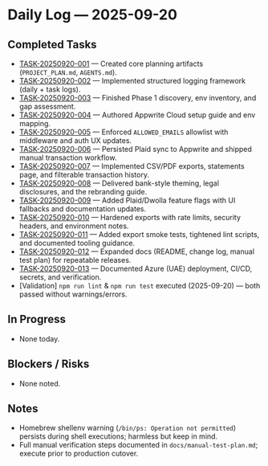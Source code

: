 # Daily Log — 2025-09-20

## Completed Tasks
- [TASK-20250920-001](../tasks/TASK-20250920-001.md) — Created core planning artifacts (`PROJECT_PLAN.md`, `AGENTS.md`).
- [TASK-20250920-002](../tasks/TASK-20250920-002.md) — Implemented structured logging framework (daily + task logs).
- [TASK-20250920-003](../tasks/TASK-20250920-003.md) — Finished Phase 1 discovery, env inventory, and gap assessment.
- [TASK-20250920-004](../tasks/TASK-20250920-004.md) — Authored Appwrite Cloud setup guide and env mapping.
- [TASK-20250920-005](../tasks/TASK-20250920-005.md) — Enforced `ALLOWED_EMAILS` allowlist with middleware and auth UX updates.
- [TASK-20250920-006](../tasks/TASK-20250920-006.md) — Persisted Plaid sync to Appwrite and shipped manual transaction workflow.
- [TASK-20250920-007](../tasks/TASK-20250920-007.md) — Implemented CSV/PDF exports, statements page, and filterable transaction history.
- [TASK-20250920-008](../tasks/TASK-20250920-008.md) — Delivered bank-style theming, legal disclosures, and the rebranding guide.
- [TASK-20250920-009](../tasks/TASK-20250920-009.md) — Added Plaid/Dwolla feature flags with UI fallbacks and documentation updates.
- [TASK-20250920-010](../tasks/TASK-20250920-010.md) — Hardened exports with rate limits, security headers, and environment notes.
- [TASK-20250920-011](../tasks/TASK-20250920-011.md) — Added export smoke tests, tightened lint scripts, and documented tooling guidance.
- [TASK-20250920-012](../tasks/TASK-20250920-012.md) — Expanded docs (README, change log, manual test plan) for repeatable releases.
- [TASK-20250920-013](../tasks/TASK-20250920-013.md) — Documented Azure (UAE) deployment, CI/CD, secrets, and verification.
- [Validation] `npm run lint` & `npm run test` executed (2025-09-20) — both passed without warnings/errors.

## In Progress
- None today.

## Blockers / Risks
- None noted.

## Notes
- Homebrew shellenv warning (`/bin/ps: Operation not permitted`) persists during shell executions; harmless but keep in mind.
- Full manual verification steps documented in `docs/manual-test-plan.md`; execute prior to production cutover.
